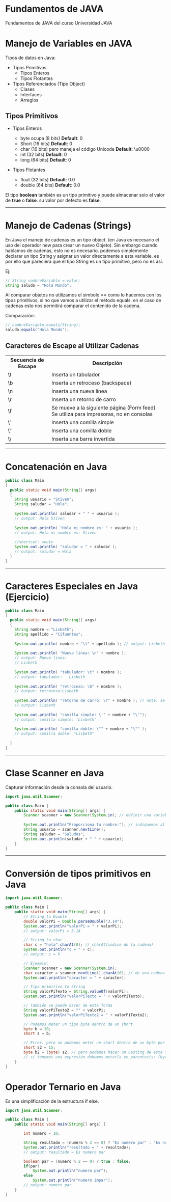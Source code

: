 # Fundamentos de JAVA
Fundamentos de JAVA del curso Universidad JAVA

# Manejo de Variables en JAVA

Tipos de datos en Java: 

- Tipos Primitivos
  - Tipos Enteros
  - Tipos Flotantes
- Tipos Referenciados (Tipo Object)
  - Clases 
  - Interfaces
  - Arreglos

## Tipos Primitivos 

- Tipos Enteros
  - byte ocupa (8 bits) **Default**: 0
  - Short (16 bits) **Default**: 0
  - char (16 bits) pero maneja el código Unicode **Default**: \u0000
  - int (32 bits) **Default**: 0
  - long (64 bits) **Default**: 0
  
- Tipos Flotantes
  - float (32 bits) **Default**: 0.0
  - double (64 bits) **Default**: 0.0

El tipo **boolean** también es un tipo primitivo y puede almacenar solo el valor de **true** o **false**. su valor por defecto es **false**.

___
# Manejo de Cadenas (Strings)

En Java el manejo de cadenas es un tipo object. (en Java es necesario el uso del operador new para crear un nuevo Objeto). Sin embargo cuando hablamos de cadenas, esto no es necesario. podemos simplemente declarar un tipo String y asignar un valor directamente a esta variable. es por ello que pareciera que el tipo String es un tipo primitivo, pero no es así.

Ej:
```Java
// String nombreVariable = valor;
String saludo = "Hola Mundo"; 
```

Al comparar objetos no utilizamos el simbolo == como lo hacemos con los tipos primitivos, si no que vamos a utilizar el método equals. en el caso de cadenas esto nos permitirá comparar el contenido de la cadena.

Comparación:
```Java
// nombreVariable.equals(String);
saludo.equals("Hola Mundo");
```
## Caracteres de Escape al Utilizar Cadenas

<table>
  <tr>
    <th>Secuencia de Escape</th>
    <th>Descripción</th>
  </tr>
  <tr>
    <td>\t</td>
    <td>Inserta un tabulador</td>
  </tr>
  <tr>
    <td>\b</td>
    <td>Inserta un retroceso (backspace)</td>
  </tr>
  <tr>
    <td>\n</td>
    <td>Inserta una nueva línea</td>
  </tr>
  <tr>
    <td>\r</td>
    <td>Inserta un retorno de carro</td>
  </tr>
  <tr>
    <td>\f</td>
    <td>Se mueve a la siguiente página (Form feed) Se utiliza para impresoras, no en consolas</td>
  </tr>
  <tr>
    <td>\'</td>
    <td>Inserta una comilla simple</td>
  </tr>
  <tr>
    <td>\"</td>
    <td>Inserta una comilla doble</td>
  </tr>
  <tr>
    <td>\\</td>
    <td>Inserta una barra invertida</td>
  </tr>
</table>

___
# Concatenación en Java

```Java
public class Main
{
  public static void main(String[] args)
  {
    String usuario = "Stiven";
    String saludar = "Hola";
    
    System.out.println( saludar + " " + usuario );
    // output: Hola Stiven
    
    System.out.println( "Hola mi nombre es: " + usuario );
    // output: Hola mi nombre es: Stiven
    
    //shortcut: soutv
    System.out.println( "saludar = " + saludar );
    // output: saludar = Hola
  }
}
```
___
# Caracteres Especiales en Java (Ejercicio) 

```Java
public class Main
{
  public static void main(String[] args)
  {
    String nombre = "Lisbeth";
    String apellido = "Cifuentes";
    
    System.out.println( nombre + "\t" + apellido ); // output: Lisbeth Cifuentes
    
    System.out.println( "Nueva linea: \n" + nombre ); 
    // output: Nueva linea: 
    // Lisbeth
    
    System.out.println( "tabulador: \t" + nombre ); 
    // output: tabulador: 	Lisbeth
    
    System.out.println( "retroceso: \b" + nombre ); 
    // output: retroceso:Lisbeth
    
    System.out.println( "retorno de carro: \r" + nombre ); // note: se va al inicio de esta linea
    // output: Lisbeth
    
    System.out.println( "comilla simple: \'" + nombre + "\'"); 
    // output: comilla simple: 'Lisbeth'
    
    System.out.println( "comilla doble: \"" + nombre + "\"" ); 
    // output: comilla doble: "Lisbeth"
    
  }
}
```
___
# Clase Scanner en Java

Capturar información desde la consola del usuario.

```Java
import java.util.Scanner;

public class Main {
    public static void main(String[] args) {
        Scanner scanner = new Scanner(System.in); // definir una variable para poder leer los valores que proporcione el usuario
        
        System.out.println("Proporciona tu nombre:"); // indiquemos al usuario que debe proporcionarlo
        String usuario = scanner.nextLine(); 
        String saludar = "Saludos";
        System.out.println(saludar + " " + usuario);
    }
}
```
___
# Conversión de tipos primitivos en Java

```Java
import java.util.Scanner;

public class Main {
    public static void main(String[] args) {
        // String to Double
        double valorPi = Double.parseDouble("3.14"); 
        System.out.println("valorPi = " + valorPi);
        // output: valorPi = 3.14

        // String to char
        char c = "hola".charAt(0); // charAt(indice de la cadena)
        System.out.println("c = " + c);
        // output: c = h

        // Ejemplo: 
        Scanner scanner = new Scanner(System.in);
        char caracter = scanner.nextLine().charAt(0); // de una cadena ingresada por el usuario, toma el primer character
        System.out.println("caracter = " + caracter);

        // Tipo primitivo to String
        String valorPiTexto = String.valueOf(valorPi);
        System.out.println("valorPiTexto = " + valorPiTexto);

        // También se puede hacer de esta forma
        String valorPiTexto2 = "" + valorPi;
        System.out.println("valorPiTexto2 = " + valorPiTexto2);

        // Podemos meter un tipo byte dentro de un short
        byte b = 10;
        short s = b;

        // Error: pero no podemos meter un short dentro de un byte por su tamaño
        short s2 = 15;
        byte b2 = (byte) s2; // pero podemos hacer un Casting de esta forma
        // si tenemos una expresión debemos meterla en parentesis: (byte) (s2 + 1)
    }
}

```
# Operador Ternario en Java

Es una simplificación de la estructura if else.

```Java
import java.util.Scanner;

public class Main {
    public static void main(String[] args) {

        int numero = 10;

        String resultado = (numero % 2 == 0) ? "Es numero par" : "Es numero impar";
        System.out.println("resultado = " + resultado);
        // output: resultado = Es numero par

        boolean par = (numero % 2 == 0) ? true : false;
        if(par)
            System.out.println("numero par");
        else
            System.out.println("numero impar");
        // output: numero par
    }
}
```
